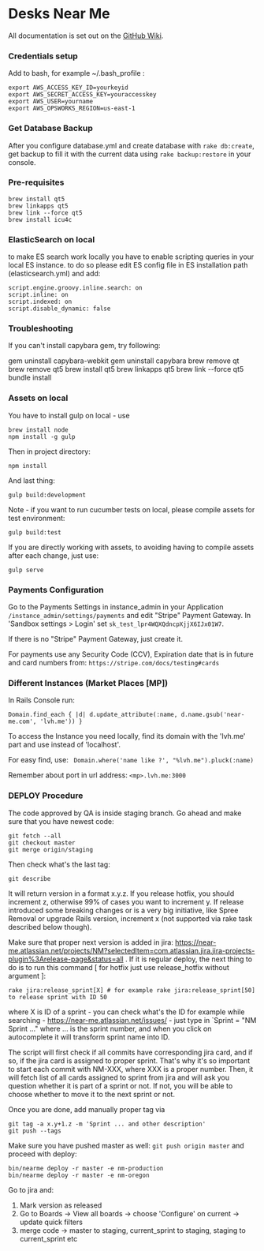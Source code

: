 # Desks Near Me

All documentation is set out on the [GitHub Wiki](https://github.com/mdyd-dev/desksnearme/wiki).

### Credentials setup

Add to bash, for example ~/.bash_profile :

```
export AWS_ACCESS_KEY_ID=yourkeyid
export AWS_SECRET_ACCESS_KEY=youraccesskey
export AWS_USER=yourname
export AWS_OPSWORKS_REGION=us-east-1
```


### Get Database Backup

After you configure database.yml and create database with ``` rake db:create ```, get backup to fill it with the current
data using ``` rake backup:restore ``` in your console.

### Pre-requisites

```
brew install qt5
brew linkapps qt5
brew link --force qt5
brew install icu4c
```


### ElasticSearch on local

to make ES search work locally you have to enable scripting queries in your local ES instance. to do so please edit ES config file in ES installation path (elasticsearch.yml) and add:
```
script.engine.groovy.inline.search: on
script.inline: on
script.indexed: on
script.disable_dynamic: false
```

### Troubleshooting

If you can't install capybara gem, try following:

gem uninstall capybara-webkit
gem uninstall capybara
brew remove qt
brew remove qt5
brew install qt5
brew linkapps qt5
brew link --force qt5
bundle install

### Assets on local

You have to install gulp on local - use
```
brew install node
npm install -g gulp
```

Then in project directory:
```
npm install
```

And last thing:

```gulp build:development```

Note - if you want to run cucumber tests on local, please compile assets for test environment:
```
gulp build:test
```

If you are directly working with assets, to avoiding having to compile assets after each change, just use:
```
gulp serve
```

### Payments Configuration

Go to the Payments Settings in instance_admin in your Application ``` /instance_admin/settings/payments ``` and edit
"Stripe" Payment Gateway. In 'Sandbox settings > Login' set ```sk_test_lpr4WQXQdncpXjjX6IJx01W7```.

If there is no "Stripe" Payment Gateway, just create it.

For payments use any Security Code (CCV), Expiration date that is in future and card numbers from:
``` https://stripe.com/docs/testing#cards ```

### Different Instances (Market Places [MP])

In Rails Console run:

``` Domain.find_each { |d| d.update_attribute(:name, d.name.gsub('near-me.com', 'lvh.me')) } ```

To access the Instance you need locally, find its domain with the 'lvh.me' part and use instead of 'localhost'.

For easy find, use: ```  Domain.where('name like ?', "%lvh.me").pluck(:name) ```

Remember about port in url address: ``` <mp>.lvh.me:3000 ```

### DEPLOY Procedure

The code approved by QA is inside staging branch. Go ahead and make sure that you have newest code:
```
git fetch --all
git checkout master
git merge origin/staging
```
Then check what's the last tag:
```
git describe
```
It will return version in a format x.y.z. If you release hotfix, you should increment z, otherwise 99% of cases you want to increment y. If release introduced some breaking changes or is a very big initiative, like Spree Removal or upgrade Rails version, increment x (not supported via rake task described below though).

Make sure that proper next version is added in jira: https://near-me.atlassian.net/projects/NM?selectedItem=com.atlassian.jira.jira-projects-plugin%3Arelease-page&status=all .
If it is regular deploy, the next thing to do is to run this command [ for hotfix just use release_hotfix without argument ]:
```
rake jira:release_sprint[X] # for example rake jira:release_sprint[50] to release sprint with ID 50
```
where X is ID of a sprint - you can check what's the ID for example while searching - https://near-me.atlassian.net/issues/ - just type in `Sprint = "NM Sprint ..." where ... is the sprint number, and when you click on autocomplete it will transform sprint name into ID.

The script will first check if all commits have corresponding jira card, and if so, if the jira card is assigned to proper sprint. That's why it's so important to start each commit with NM-XXX, where XXX is a proper number. Then, it will fetch list of all cards assigned to sprint from jira and will ask you question whether it is part of a sprint or not. If not, you will be able to choose whether to move it to the next sprint or not.

Once you are done, add manually proper tag via
```
git tag -a x.y+1.z -m 'Sprint ... and other description'
git push --tags
```
Make sure you have pushed master as well: `git push origin master` and proceed with deploy:
```
bin/nearme deploy -r master -e nm-production
bin/nearme deploy -r master -e nm-oregon
```
Go to jira and:
1) Mark version as released
2) Go to Boards -> View all boards -> choose 'Configure' on current -> update quick filters
3) merge code -> master to staging, current_sprint to staging, staging to current_sprint etc
